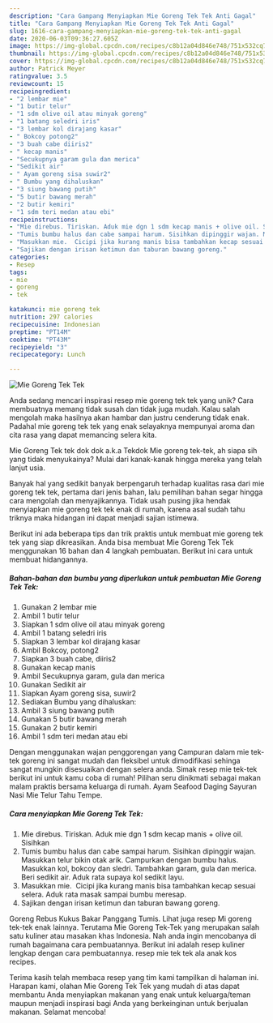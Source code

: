 ```yaml
---
description: "Cara Gampang Menyiapkan Mie Goreng Tek Tek Anti Gagal"
title: "Cara Gampang Menyiapkan Mie Goreng Tek Tek Anti Gagal"
slug: 1616-cara-gampang-menyiapkan-mie-goreng-tek-tek-anti-gagal
date: 2020-06-03T09:36:27.605Z
image: https://img-global.cpcdn.com/recipes/c8b12a04d846e748/751x532cq70/mie-goreng-tek-tek-foto-resep-utama.jpg
thumbnail: https://img-global.cpcdn.com/recipes/c8b12a04d846e748/751x532cq70/mie-goreng-tek-tek-foto-resep-utama.jpg
cover: https://img-global.cpcdn.com/recipes/c8b12a04d846e748/751x532cq70/mie-goreng-tek-tek-foto-resep-utama.jpg
author: Patrick Meyer
ratingvalue: 3.5
reviewcount: 15
recipeingredient:
- "2 lembar mie"
- "1 butir telur"
- "1 sdm olive oil atau minyak goreng"
- "1 batang seledri iris"
- "3 lembar kol dirajang kasar"
- " Bokcoy potong2"
- "3 buah cabe diiris2"
- " kecap manis"
- "Secukupnya garam gula dan merica"
- "Sedikit air"
- " Ayam goreng sisa suwir2"
- " Bumbu yang dihaluskan"
- "3 siung bawang putih"
- "5 butir bawang merah"
- "2 butir kemiri"
- "1 sdm teri medan atau ebi"
recipeinstructions:
- "Mie direbus. Tiriskan. Aduk mie dgn 1 sdm kecap manis + olive oil. Sisihkan"
- "Tumis bumbu halus dan cabe sampai harum. Sisihkan dipinggir wajan. Masukkan telur bikin otak arik. Campurkan dengan bumbu halus. Masukkan kol, bokcoy dan sledri. Tambahkan garam, gula dan merica. Beri sedikit air. Aduk rata supaya kol sedikit layu."
- "Masukkan mie.  Cicipi jika kurang manis bisa tambahkan kecap sesuai selera. Aduk rata masak sampai bumbu meresap."
- "Sajikan dengan irisan ketimun dan taburan bawang goreng."
categories:
- Resep
tags:
- mie
- goreng
- tek

katakunci: mie goreng tek 
nutrition: 297 calories
recipecuisine: Indonesian
preptime: "PT14M"
cooktime: "PT43M"
recipeyield: "3"
recipecategory: Lunch

---
```



![Mie Goreng Tek Tek](https://img-global.cpcdn.com/recipes/c8b12a04d846e748/751x532cq70/mie-goreng-tek-tek-foto-resep-utama.jpg)

Anda sedang mencari inspirasi resep mie goreng tek tek yang unik? Cara membuatnya memang tidak susah dan tidak juga mudah. Kalau salah mengolah maka hasilnya akan hambar dan justru cenderung tidak enak. Padahal mie goreng tek tek yang enak selayaknya mempunyai aroma dan cita rasa yang dapat memancing selera kita.

Mie Goreng Tek tek dok dok a.k.a Tekdok Mie goreng tek-tek, ah siapa sih yang tidak menyukainya? Mulai dari kanak-kanak hingga mereka yang telah lanjut usia.

Banyak hal yang sedikit banyak berpengaruh terhadap kualitas rasa dari mie goreng tek tek, pertama dari jenis bahan, lalu pemilihan bahan segar hingga cara mengolah dan menyajikannya. Tidak usah pusing jika hendak menyiapkan mie goreng tek tek enak di rumah, karena asal sudah tahu triknya maka hidangan ini dapat menjadi sajian istimewa.


Berikut ini ada beberapa tips dan trik praktis untuk membuat mie goreng tek tek yang siap dikreasikan. Anda bisa membuat Mie Goreng Tek Tek menggunakan 16 bahan dan 4 langkah pembuatan. Berikut ini cara untuk membuat hidangannya.

<!--inarticleads1-->

##### Bahan-bahan dan bumbu yang diperlukan untuk pembuatan Mie Goreng Tek Tek:

1. Gunakan 2 lembar mie
1. Ambil 1 butir telur
1. Siapkan 1 sdm olive oil atau minyak goreng
1. Ambil 1 batang seledri iris
1. Siapkan 3 lembar kol dirajang kasar
1. Ambil  Bokcoy, potong2
1. Siapkan 3 buah cabe, diiris2
1. Gunakan  kecap manis
1. Ambil Secukupnya garam, gula dan merica
1. Gunakan Sedikit air
1. Siapkan  Ayam goreng sisa, suwir2
1. Sediakan  Bumbu yang dihaluskan:
1. Ambil 3 siung bawang putih
1. Gunakan 5 butir bawang merah
1. Gunakan 2 butir kemiri
1. Ambil 1 sdm teri medan atau ebi


Dengan menggunakan wajan penggorengan yang Campuran dalam mie tek-tek goreng ini sangat mudah dan fleksibel untuk dimodifikasi sehinga sangat mungkin disesuaikan dengan selera anda. Simak resep mie tek-tek berikut ini untuk kamu coba di rumah! Pilihan seru dinikmati sebagai makan malam praktis bersama keluarga di rumah. Ayam Seafood Daging Sayuran Nasi Mie Telur Tahu Tempe. 

<!--inarticleads2-->

##### Cara menyiapkan Mie Goreng Tek Tek:

1. Mie direbus. Tiriskan. Aduk mie dgn 1 sdm kecap manis + olive oil. Sisihkan
1. Tumis bumbu halus dan cabe sampai harum. Sisihkan dipinggir wajan. Masukkan telur bikin otak arik. Campurkan dengan bumbu halus. Masukkan kol, bokcoy dan sledri. Tambahkan garam, gula dan merica. Beri sedikit air. Aduk rata supaya kol sedikit layu.
1. Masukkan mie.  Cicipi jika kurang manis bisa tambahkan kecap sesuai selera. Aduk rata masak sampai bumbu meresap.
1. Sajikan dengan irisan ketimun dan taburan bawang goreng.


Goreng Rebus Kukus Bakar Panggang Tumis. Lihat juga resep Mi goreng tek-tek enak lainnya. Terutama Mie Goreng Tek-Tek yang merupakan salah satu kuliner atau masakan khas Indonesia. Nah anda ingin mencobanya di rumah bagaimana cara pembuatannya. Berikut ini adalah resep kuliner lengkap dengan cara pembuatannya. resep mie tek tek ala anak kos recipes. 

Terima kasih telah membaca resep yang tim kami tampilkan di halaman ini. Harapan kami, olahan Mie Goreng Tek Tek yang mudah di atas dapat membantu Anda menyiapkan makanan yang enak untuk keluarga/teman maupun menjadi inspirasi bagi Anda yang berkeinginan untuk berjualan makanan. Selamat mencoba!
